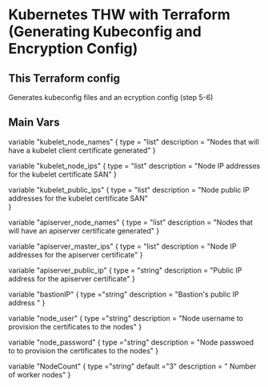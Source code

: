 # Kubernetes THW with Terraform (Generating Kubeconfig and Encryption Config)

## This Terraform config

Generates kubeconfig files and an ecryption config (step 5-6)

## Main Vars

variable "kubelet_node_names" {
  type        = "list"
  description = "Nodes that will have a kubelet client certificate generated"
}

variable "kubelet_node_ips" {
  type        = "list"
  description = "Node IP addresses for the kubelet certificate SAN"
}

variable "kubelet_public_ips" {
  type        = "list"
  description = "Node public IP addresses for the kubelet certificate SAN"  
}

variable "apiserver_node_names" {
  type        = "list"
  description = "Nodes that will have an apiserver certificate generated"
}

variable "apiserver_master_ips" {
  type        = "list"
  description = "Node IP addresses for the apiserver certificate"
}

variable "apiserver_public_ip" {
  type        = "string"
  description = "Public IP address for the apiserver certificate"
}

variable "bastionIP" {
  type ="string"
  description = "Bastion's public IP address "
}

variable "node_user" {
  type ="string"
  description = "Node username to provision the certificates to the nodes"
}

variable "node_password" {
  type ="string"
  description = "Node passwoed to to provision the certificates to the nodes"
}

variable "NodeCount" {
  type ="string"
  default ="3"
  description = " Number of worker nodes"
}